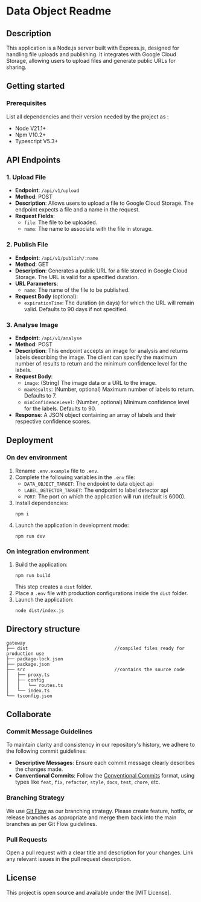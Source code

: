 # Data Object Readme
## Description
This application is a Node.js server built with Express.js, designed for handling file uploads and publishing. It integrates with Google Cloud Storage, allowing users to upload files and generate public URLs for sharing. 
## Getting started
### Prerequisites
List all dependencies and their version needed by the project as :
- Node V21.1+
- Npm V10.2+
- Typescript V5.3+
## API Endpoints

### 1. Upload File
- **Endpoint**: `/api/v1/upload`
- **Method**: POST
- **Description**: Allows users to upload a file to Google Cloud Storage. The endpoint expects a file and a name in the request.
- **Request Fields**:
  - `file`: The file to be uploaded.
  - `name`: The name to associate with the file in storage.

### 2. Publish File
- **Endpoint**: `/api/v1/publish/:name`
- **Method**: GET
- **Description**: Generates a public URL for a file stored in Google Cloud Storage. The URL is valid for a specified duration.
- **URL Parameters**:
  - `name`: The name of the file to be published.
- **Request Body** (optional):
  - `expirationTime`: The duration (in days) for which the URL will remain valid. Defaults to 90 days if not specified.

### 3. Analyse Image
- **Endpoint**: `/api/v1/analyse`
- **Method**: POST
- **Description**: This endpoint accepts an image for analysis and returns labels describing the image. The client can specify the maximum number of results to return and the minimum confidence level for the labels.
- **Request Body**:
  - `image`: (String) The image data or a URL to the image.
  - `maxResults`: (Number, optional) Maximum number of labels to return. Defaults to 7.
  - `minConfidenceLevel`: (Number, optional) Minimum confidence level for the labels. Defaults to 90.
- **Response**: A JSON object containing an array of labels and their respective confidence scores.

## Deployment
### On dev environment
1. Rename `.env.example` file to `.env`.
2. Complete the following variables in the `.env` file:
   - `DATA_OBJECT_TARGET`: The endpoint to data object api
   - `LABEL_DETECTOR_TARGET`: The endpoint to label detector api
   - `PORT`: The port on which the application will run (default is 6000).
 3. Install dependencies:
    ```
    npm i
    ```
 4. Launch the application in development mode:
    ```
    npm run dev
    ```
### On integration environment
1. Build the application:
   ```
   npm run build
   ```
   This step creates a `dist` folder.
3. Place a `.env` file with production configurations inside the `dist` folder.
4. Launch the application:
   ```
   node dist/index.js
   ```
## Directory structure
```console
gateway
├── dist                                //compiled files ready for production use
├── package-lock.json
├── package.json
├── src                                 //contains the source code
│   ├── proxy.ts
│   ├── config
│   │   └── routes.ts
│   └── index.ts
└── tsconfig.json
```
## Collaborate
### Commit Message Guidelines
To maintain clarity and consistency in our repository's history, we adhere to the following commit guidelines:
- **Descriptive Messages**: Ensure each commit message clearly describes the changes made.
- **Conventional Commits**: Follow the [Conventional Commits](https://www.conventionalcommits.org/) format, using types like `feat`, `fix`, `refactor`, `style`, `docs`, `test`, `chore`, etc.
### Branching Strategy
We use [Git Flow](https://nvie.com/posts/a-successful-git-branching-model/) as our branching strategy. Please create feature, hotfix, or release branches as appropriate and merge them back into the main branches as per Git Flow guidelines.
### Pull Requests
Open a pull request with a clear title and description for your changes. Link any relevant issues in the pull request description.
## License
This project is open source and available under the [MIT License].
